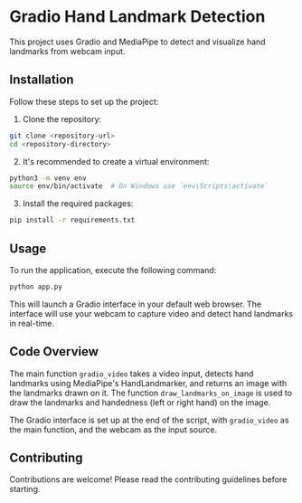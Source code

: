 # Gradio Hand Landmark Detection

This project uses Gradio and MediaPipe to detect and visualize hand landmarks from webcam input.

## Installation

Follow these steps to set up the project:

1. Clone the repository:

```bash
git clone <repository-url>
cd <repository-directory>
```

2. It's recommended to create a virtual environment:

```bash
python3 -m venv env
source env/bin/activate  # On Windows use `env\Scripts\activate`
```

3. Install the required packages:

```bash
pip install -r requirements.txt
```

## Usage

To run the application, execute the following command:

```bash
python app.py
```

This will launch a Gradio interface in your default web browser. The interface will use your webcam to capture video and detect hand landmarks in real-time.

## Code Overview

The main function `gradio_video` takes a video input, detects hand landmarks using MediaPipe's HandLandmarker, and returns an image with the landmarks drawn on it. The function `draw_landmarks_on_image` is used to draw the landmarks and handedness (left or right hand) on the image.

The Gradio interface is set up at the end of the script, with `gradio_video` as the main function, and the webcam as the input source.

## Contributing

Contributions are welcome! Please read the contributing guidelines before starting.
